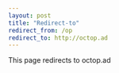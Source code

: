 ```yaml
---
layout: post
title: "Redirect-to"
redirect_from: /op
redirect_to: http://octop.ad
---
```


This page redirects to octop.ad

